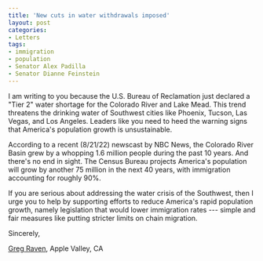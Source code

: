 ```yaml
---
title: 'New cuts in water withdrawals imposed'
layout: post
categories:
- Letters
tags:
- immigration
- population
- Senator Alex Padilla
- Senator Dianne Feinstein
---
```


I am writing to you because the U.S. Bureau of Reclamation just declared a "Tier 2" water shortage for the Colorado River and Lake Mead. This trend threatens the drinking water of Southwest cities like Phoenix, Tucson, Las Vegas, and Los Angeles. Leaders like you need to heed the warning signs that America's population growth is unsustainable.

According to a recent (8/21/22) newscast by NBC News, the Colorado River Basin grew by a whopping 1.6 million people during the past 10 years. And there's no end in sight. The Census Bureau projects America's population will grow by another 75 million in the next 40 years, with immigration accounting for roughly 90%.

If you are serious about addressing the water crisis of the Southwest, then I urge you to help by supporting efforts to reduce America's rapid population growth, namely legislation that would lower immigration rates --- simple and fair measures like putting stricter limits on chain migration.

Sincerely,

[Greg Raven](https://www.gregraven.org/), Apple Valley, CA